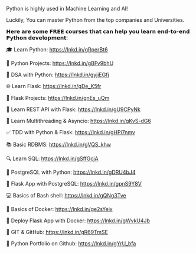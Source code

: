 Python is highly used in Machine Learning and AI!

Luckily, You can master Python from the top companies and Universities.

𝗛𝗲𝗿𝗲 𝗮𝗿𝗲 𝘀𝗼𝗺𝗲 𝗙𝗥𝗘𝗘 𝗰𝗼𝘂𝗿𝘀𝗲𝘀 𝘁𝗵𝗮𝘁 𝗰𝗮𝗻 𝗵𝗲𝗹𝗽 𝘆𝗼𝘂 𝗹𝗲𝗮𝗿𝗻 𝗲𝗻𝗱-𝘁𝗼-𝗲𝗻𝗱 𝗣𝘆𝘁𝗵𝗼𝗻 𝗱𝗲𝘃𝗲𝗹𝗼𝗽𝗺𝗲𝗻𝘁:

🎓 Learn Python: https://lnkd.in/gRperBt6

🔨 Python Projects: https://lnkd.in/gBFv9bhU

🚸 DSA with Python: https://lnkd.in/gyjiEGfj

🌐 Learn Flask: https://lnkd.in/gDe_K5fr

🔧 Flask Projects: https://lnkd.in/gnEs_uQm

🔄 Learn REST API with Flask: https://lnkd.in/gU9CPyNk

🧩 Learn Multithreading & Asyncio: https://lnkd.in/gKvS-dG6

✅ TDD with Python & Flask: https://lnkd.in/gHPi7nmv

📚 Basic RDBMS: https://lnkd.in/gVQS_khw

🔍 Learn SQL: https://lnkd.in/gSffGcjA

🐘 PostgreSQL with Python: https://lnkd.in/gDRU4bJ4

🎁 Flask App with PostgreSQL: https://lnkd.in/gpnS9Y8V

💻 Basics of Bash shell: https://lnkd.in/gQNg3Tve

🐳 Basics of Docker: https://lnkd.in/ge2sYeix

🚢 Deploy Flask App with Docker: https://lnkd.in/gWvkU4Jb

🌟 GIT & GitHub: https://lnkd.in/gR69TmSE

🎨 Python Portfolio on Github: https://lnkd.in/gYrU_bfa


